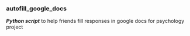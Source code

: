 <h3> autofill_google_docs</h3>
<i><b>Python script</b></i> to help friends fill responses in google docs for psychology project
